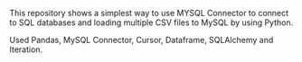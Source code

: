 This repository shows a simplest way to use MYSQL Connector to connect to SQL databases and loading multiple CSV files to MySQL by using Python.

Used Pandas, MySQL Connector, Cursor, Dataframe, SQLAlchemy and Iteration. 
